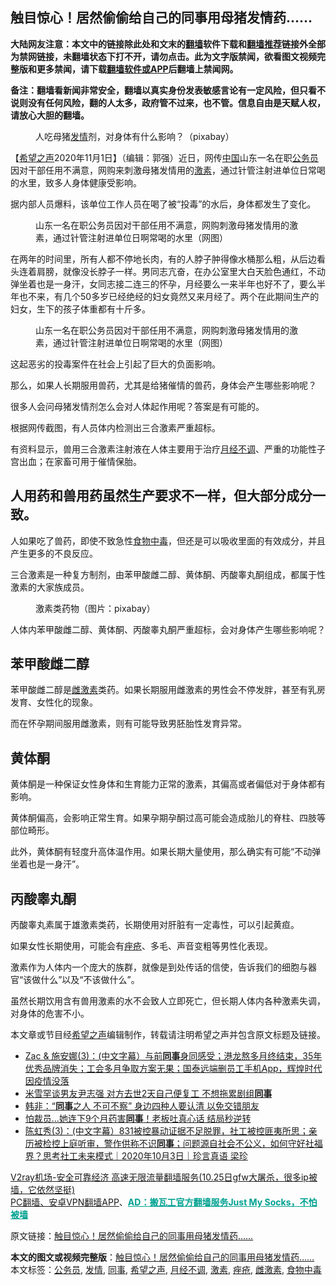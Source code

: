  <h2>触目惊心！居然偷偷给自己的同事用母猪发情药......</h2> <p class="notice"><b>大陆网友注意：本文中的链接除此处和文末的<a href="https://github.com/bannedbook/fanqiang" >翻墙</a>软件下载和<a href="https://github.com/killgcd/justmysocks/blob/master/README.md">翻墙推荐</a>链接外全部为禁网链接，未翻墙状态下打不开，请勿点击。此为文字版禁闻，欲看图文视频完整版和更多禁闻，请下载<a href="https://github.com/bannedbook/fanqiang">翻墙软件或APP</a>后翻墙上禁闻网。</p><p>备注：翻墙看新闻非常安全，翻墙以真实身份发表敏感言论有一定风险，但只看不说则没有任何风险，翻的人太多，政府管不过来，也不管。信息自由是天赋人权，请放心大胆的翻墙。</b></p>  <div class="entry"> <figure><figcaption>人吃母猪<a href="https://www.bannedbook.org/bnews/tag/%E5%8F%91%E6%83%85/" class="st_tag internal_tag" rel="tag" title="标签 发情 下的日志">发情</a>剂，对身体有什么影响？（pixabay）</figcaption></figure> <p>【<span class='wp_keywordlink_affiliate'><a href="https://www.soundofhope.org" title="希望之声" target="_blank">希望之声</a></span>2020年11月1日】（编辑：郭强）近日，网传<span class='wp_keywordlink_affiliate'><a href="https://www.bannedbook.org/" title="中国" target="_blank">中国</a></span>山东一名在职<a href="https://www.bannedbook.org/bnews/tag/%e5%85%ac%e5%8a%a1%e5%91%98/" class="st_tag internal_tag" rel="tag" title="标签 公务员 下的日志">公务员</a>因对干部任用不满意，网购来刺激母猪发情用的<a href="https://www.bannedbook.org/bnews/tag/%E6%BF%80%E7%B4%A0/" class="st_tag internal_tag" rel="tag" title="标签 激素 下的日志">激素</a>，通过针管注射进单位日常喝的水里，致多人身体健康受影响。</p> <p>据内部人员爆料，该单位工作人员在喝了被“投毒”的水后，身体都发生了变化。</p> <figure><figcaption>山东一名在职公务员因对干部任用不满意，网购刺激母猪发情用的激素，通过针管注射进单位日啊常喝的水里（网图）</figcaption></figure> <p>在两年的时间里，所有人都不停地长肉，有的人脖子肿得像水桶那么粗，从后边看头连着肩膀，就像没长脖子一样。男同志亢奋，在办公室里大白天脸色通红，不动弹坐着也是一身汗，女同志接二连三的怀孕，月经要么一来半年也好不了，要么半年也不来，有几个50多岁已经绝经的妇女竟然又来月经了。两个在此期间生产的妇女，生下的孩子体重都有十斤多。</p> <figure><figcaption>山东一名在职公务员因对干部任用不满意，网购刺激母猪发情用的激素，通过针管注射进单位日啊常喝的水里（网图）</figcaption></figure> <p>这起恶劣的投毒案件在社会上引起了巨大的负面影响。</p> <p>那么，如果人长期服用兽药，尤其是给猪催情的兽药，身体会产生哪些影响呢？</p>  <p>很多人会问母猪发情剂怎么会对人体起作用呢？答案是有可能的。</p> <p>根据网传截图，有人员体内检测出三合激素严重超标。</p> <p>有资料显示，兽用三合激素注射液在人体主要用于治疗<a href="https://www.bannedbook.org/bnews/tag/%e6%9c%88%e7%bb%8f%e4%b8%8d%e8%b0%83/" class="st_tag internal_tag" rel="tag" title="标签 月经不调 下的日志">月经不调</a>、严重的功能性子宫出血；在家畜可用于催情保胎。</p> <h2>人用药和兽用药虽然生产要求不一样，但大部分成分一致。</h2> <p>人如果吃了兽药，即使不致急性<a href="https://www.bannedbook.org/bnews/tag/%e9%a3%9f%e7%89%a9%e4%b8%ad%e6%af%92/" class="st_tag internal_tag" rel="tag" title="标签 食物中毒 下的日志">食物中毒</a>，但还是可以吸收里面的有效成分，并且产生更多的不良反应。</p> <p>三合激素是一种复方制剂，由苯甲酸雌二醇、黄体酮、丙酸睾丸酮组成，都属于性激素的大家族成员。</p>  <figure><figcaption>激素类药物（图片：pixabay）</figcaption></figure> <p>人体内苯甲酸雌二醇、黄体酮、丙酸睾丸酮严重超标，会对身体产生哪些影响呢？</p> <h2>苯甲酸雌二醇</h2> <p>苯甲酸雌二醇是<a href="https://www.bannedbook.org/bnews/tag/%E9%9B%8C%E6%BF%80%E7%B4%A0/" class="st_tag internal_tag" rel="tag" title="标签 雌激素 下的日志">雌激素</a>类药。如果长期服用雌激素的男性会不停发胖，甚至有乳房发育、女性化的现象。</p> <p>而在怀孕期间服用雌激素，则有可能导致男胚胎性发育异常。</p> <h2>黄体酮</h2> <p>黄体酮是一种保证女性身体和生育能力正常的激素，其偏高或者偏低对于身体都有影响。</p> <p>黄体酮偏高，会影响正常生育。如果孕期孕酮过高可能会造成胎儿的脊柱、四肢等部位畸形。</p>  <p>此外，黄体酮有轻度升高体温作用。如果长期大量使用，那么确实有可能“不动弹坐着也是一身汗”。</p> <h2>丙酸睾丸酮</h2> <p>丙酸睾丸素属于雄激素类药，长期使用对肝脏有一定毒性，可以引起黄疸。</p> <p>如果女性长期使用，可能会有<a href="https://www.bannedbook.org/bnews/tag/%e7%97%a4%e7%96%ae/" class="st_tag internal_tag" rel="tag" title="标签 痤疮 下的日志">痤疮</a>、多毛、声音变粗等男性化表现。</p> <p>激素作为人体内一个庞大的族群，就像是到处传话的信使，告诉我们的细胞与器官“该做什么”以及“不该做什么”。</p> <p>虽然长期饮用含有兽用激素的水不会致人立即死亡，但长期人体内各种激素失调，对身体的危害不小。</p>  <p>本文章或节目经<a href="https://www.bannedbook.org/bnews/tag/%e5%b8%8c%e6%9c%9b%e4%b9%8b%e5%a3%b0/" class="st_tag internal_tag" rel="tag" title="标签 希望之声 下的日志">希望之声</a>编辑制作，转载请注明希望之声并包含原文标题及链接。</p> <ul class='op-related-articles' title='相关阅读'> <li><a href='https://www.bannedbook.org/bnews/bannedvideo/20201021/1417903.html' target='_blank'>Zac & 施安娜(3)：(中文字幕）与前<b>同事</b>身同感受；港龙熬多月终结束，35年优秀品牌消失；工会多月争取方案无果；国泰远端删员工手机App，辉煌时代因疫情没落</a></li> <li><a href='https://www.bannedbook.org/bnews/yule/20201020/1416917.html' target='_blank'>米雪罕谈男友尹志强 对方去世2天自己便复工 不想拖累剧组<b>同事</b></a></li> <li><a href='https://www.bannedbook.org/bnews/funmedia/20201020/1416832.html' target='_blank'>韩非：“<b>同事</b>之人 不可不察” 身边四种人要认清 以免交错朋友</a></li> <li><a href='https://www.bannedbook.org/bnews/worldnews/20201016/1414538.html' target='_blank'>怕裁员…她连下9个月药害<b>同事</b>！老板吐真心话 结局秒逆转</a></li> <li><a href='https://www.bannedbook.org/bnews/bannedvideo/20201003/1407622.html' target='_blank'>陈虹秀(3)：(中文字幕）831被控暴动证据不足脱罪，社工被控匪夷所思；亲历被检控上庭听审，警作供称不识<b>同事</b>；问题源自社会不公义，如何守好社福界？思考社工未来模式｜2020年10月3日｜珍言真语 梁珍</a></li> </ul> <p class="texttj"> <a href="https://www.bannedbook.org/forum23/topic22702.html" target="_blank">V2ray机场-安全可靠经济 高速无限流量翻墙服务(10.25日gfw大屠杀，很多ip被墙，它依然坚挺)</a><br/> <a href="https://github.com/bannedbook/fanqiang/wiki/%E7%A6%81%E9%97%BB%E7%BD%91%E5%AE%89%E5%8D%93%E7%BF%BB%E5%A2%99%E6%96%B0%E9%97%BBAPP" target="_blank">PC翻墙、安卓VPN翻墙APP</a>、<span onclick="window.open('https://github.com/killgcd/justmysocks/blob/master/README.md')" style="font-weight:bold;color:#00A191;cursor:pointer;text-decoration:underline;outline:none">AD：搬瓦工官方翻墙服务Just My Socks，不怕被墙</span></p><p>原文链接：<a class="src_link"  href="https://www.soundofhope.org/post/438235" target="_blank">触目惊心！居然偷偷给自己的同事用母猪发情药&#8230;&#8230;</a></p><a name='sharetosocial'></a>       <div><b>本文的图文或视频完整版</b>：<a href='https://www.bannedbook.org/bnews/comments/20201102/1424357.html'>触目惊心！居然偷偷给自己的同事用母猪发情药&#8230;&#8230;</a></div>  </div><!--END ENTRY--> <div class="postfooter"> <div>本文标签：<a href="https://www.bannedbook.org/bnews/tag/%e5%85%ac%e5%8a%a1%e5%91%98/" rel="tag">公务员</a>, <a href="https://www.bannedbook.org/bnews/tag/%E5%8F%91%E6%83%85/" rel="tag">发情</a>, <a href="https://www.bannedbook.org/bnews/tag/%E5%90%8C%E4%BA%8B/" rel="tag">同事</a>, <a href="https://www.bannedbook.org/bnews/tag/%e5%b8%8c%e6%9c%9b%e4%b9%8b%e5%a3%b0/" rel="tag">希望之声</a>, <a href="https://www.bannedbook.org/bnews/tag/%e6%9c%88%e7%bb%8f%e4%b8%8d%e8%b0%83/" rel="tag">月经不调</a>, <a href="https://www.bannedbook.org/bnews/tag/%E6%BF%80%E7%B4%A0/" rel="tag">激素</a>, <a href="https://www.bannedbook.org/bnews/tag/%e7%97%a4%e7%96%ae/" rel="tag">痤疮</a>, <a href="https://www.bannedbook.org/bnews/tag/%E9%9B%8C%E6%BF%80%E7%B4%A0/" rel="tag">雌激素</a>, <a href="https://www.bannedbook.org/bnews/tag/%e9%a3%9f%e7%89%a9%e4%b8%ad%e6%af%92/" rel="tag">食物中毒</a></div>  </div><!--END POSTFOOTER--> 